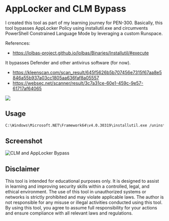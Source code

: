 # AppLocker and CLM Bypass
I created this tool as part of my learning journey for PEN-300. Basically, this tool bypasses AppLocker Policy using installutil.exe and circumvents PowerShell Constrained Language Mode by leveraging a custom Runspace.

References:
- https://lolbas-project.github.io/lolbas/Binaries/Installutil/#execute

It bypasses Defender and other antivirus software (for now).
- https://kleenscan.com/scan_result/645f5626b5b707456e7315f67aa8e5846a55b937a03cc1805aa636faf8a05557
- https://websec.net/scanner/result/3c7a31ce-60e1-459c-9e57-61717af64065

![](https://blogger.googleusercontent.com/img/b/R29vZ2xl/AVvXsEgq-fN6SnJM2RRqW0Yk4kv9ahiMmAjexhhGPMxajSPOtLKXy-0b7jJMiY-ZA7g0k9ZZveTBUm0RCpX9pqO31HqlrgDs3P_tgGyX8i7SQSUAKNkLwqk2HKa-HjOT8Rz-PpJOLwQAGspVSqUE-RQX5SybLvq6oqYkmwh2NOQ8IebEyr-vGn4bgfhydf9x0DU/s923/)

## Usage
```bash
C:\Windows\Microsoft.NET\Framework64\v4.0.30319\installutil.exe /uninstall /logfile= /LogToConsole=false /c="whoami" clmbypass.exe
```

## Screenshot

![CLM and AppLocker Bypass](https://blogger.googleusercontent.com/img/b/R29vZ2xl/AVvXsEi8VnOjKQ_GNu1yeX2uaJ5hhaGvrwlE_DNHde0J5tyjAV7Uh9Iy1VPYKo5q9_RWz7zEx4fOlrazQCNP4qXIT-TeQXuLTa47u59pl-cIYIzBzxyhyVqVURnnNM86E9dvPqJrRbqsld5D7wNYgyrTEEew-sEdxW3namzXLbeqF7ZnIbQOsIwmuEnru94mSfM/s1219)

## Disclaimer
This tool is intended for educational purposes only. It is designed to assist in learning and improving security skills within a controlled, legal, and ethical environment. The use of this tool in unauthorized systems or networks is strictly prohibited and may violate applicable laws. The author is not responsible for any misuse or illegal activities conducted using this tool. By using this tool, you agree to assume full responsibility for your actions and ensure compliance with all relevant laws and regulations.